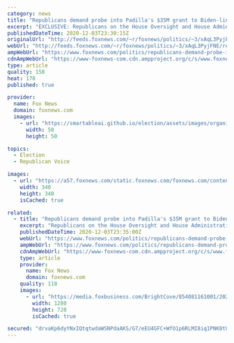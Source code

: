 ```yaml
---
category: news
title: "Republicans demand probe into Padilla's $35M grant to Biden-linked firm, claim 'misuse' of taxpayer funds"
excerpt: "EXCLUSIVE: Republicans on the House Oversight and House Administration Committees are demanding answers from California Secretary of State Alex Padilla, who has emerged the frontrunner to be appointed to Vice President-elect Kamala Harris’ Senate seat, about a “highly questionable” $35 million contract"
publishedDateTime: 2020-12-03T23:30:15Z
originalUrl: "http://feeds.foxnews.com/~r/foxnews/politics/~3/xAqL3PyjFNE/republicans-demand-probe-into-padillas-35m-grant-to-biden-linked-firm-claim-misuse-of-taxpayer-funds"
webUrl: "http://feeds.foxnews.com/~r/foxnews/politics/~3/xAqL3PyjFNE/republicans-demand-probe-into-padillas-35m-grant-to-biden-linked-firm-claim-misuse-of-taxpayer-funds"
ampWebUrl: "https://www.foxnews.com/politics/republicans-demand-probe-into-padillas-35m-grant-to-biden-linked-firm-claim-misuse-of-taxpayer-funds.amp"
cdnAmpWebUrl: "https://www-foxnews-com.cdn.ampproject.org/c/s/www.foxnews.com/politics/republicans-demand-probe-into-padillas-35m-grant-to-biden-linked-firm-claim-misuse-of-taxpayer-funds.amp"
type: article
quality: 158
heat: 178
published: true

provider:
  name: Fox News
  domain: foxnews.com
  images:
    - url: "https://smartableai.github.io/election/assets/images/organizations/foxnews.com-50x50.jpg"
      width: 50
      height: 50

topics:
  - Election
  - Republican Voice

images:
  - url: "https://a57.foxnews.com/static.foxnews.com/foxnews.com/content/uploads/2020/10/340/340/brooke-singman-headshot.jpg?ve=1&tl=1"
    width: 340
    height: 340
    isCached: true

related:
  - title: "Republicans demand probe into Padilla's $35M grant to Biden-linked firm, claim 'misuse' of taxpayer funds"
    excerpt: "Republicans on the House Oversight and House Administration Committees are demanding answers from California Secretary of State Alex Padilla, who has emerged the frontrunner to be appointed to Vice President-elect Kamala Harris’ Senate seat,"
    publishedDateTime: 2020-12-03T23:35:00Z
    webUrl: "https://www.foxnews.com/politics/republicans-demand-probe-into-padillas-35m-grant-to-biden-linked-firm-claim-misuse-of-taxpayer-funds"
    ampWebUrl: "https://www.foxnews.com/politics/republicans-demand-probe-into-padillas-35m-grant-to-biden-linked-firm-claim-misuse-of-taxpayer-funds.amp"
    cdnAmpWebUrl: "https://www-foxnews-com.cdn.ampproject.org/c/s/www.foxnews.com/politics/republicans-demand-probe-into-padillas-35m-grant-to-biden-linked-firm-claim-misuse-of-taxpayer-funds.amp"
    type: article
    provider:
      name: Fox News
      domain: foxnews.com
    quality: 118
    images:
      - url: "https://media.foxbusiness.com/BrightCove/854081161001/202006/2727/854081161001_6161725556001_6161725976001-vs.jpg"
        width: 1280
        height: 720
        isCached: true

secured: "drvaKp6dyYNxIQtqtwdaWSNPdaAKS/G7/eEU4GFC+WfO1p6RLMI8iq1PNK8tUHz8hqk4tkmzNr4I5ATOfaYHLIxXAsbgY3RPMRAW6fuEpgvhyuZZ1viKwZbzjd1jn6Wf7O4BjlvDLXsFWuLCi8mhkwPvnPbdp+mJmQmSCEf+o4yZzBzb2eRKMa/OJR6ba+Y4O0G1viSS8rfnFaVHk9P9SFRqEmMSyi1KTZ+C+7Q7Avjt6D5oXNT2cnywznVqu1w2MSYzcINkYdC9T/ThKxDkWeReYJxBg0CCSMPG9eB+MeF5ymlzaqCqOCFufFdh6wbEMd8QulS8omWYcMKXUF7D1fpWTBNupb8fAyK59mAsmmA=;YQlbYX2m8iJhdv6KE9rwZw=="
---
```


